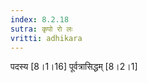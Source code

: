 ```yaml
---
index: 8.2.18
sutra: कृपो रो लः
vritti: adhikara
---
```


 पदस्य [8।1।16]  पूर्वत्रासिद्धम् [8।2।1] 